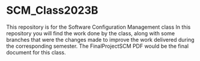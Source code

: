# SCM_Class2023B
This repository is for the Software Configuration Management class
In this repository you will find the work done by the class, along with some branches that were the changes made to improve the work delivered during the corresponding semester. The FinalProjectSCM PDF would be the final document for this class.

